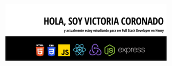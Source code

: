![Ups, parece que hubo un problema. Por favolr, volve a intentarlo](https://github.com/viccoronado/viccoronado/blob/main/GitHubHeader.png)
